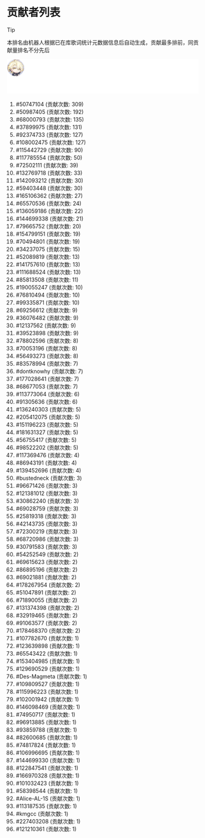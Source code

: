 # 贡献者列表

> [!TIP]
> 本排名由机器人根据已在库歌词统计元数据信息后自动生成，贡献最多排前，同贡献量排名不分先后

![贡献者头像画廊](./CONTRIBUTORS.svg)

1. #50747104 (贡献次数: 309)
2. #50987405 (贡献次数: 192)
3. #68000793 (贡献次数: 135)
4. #37899975 (贡献次数: 131)
5. #92374733 (贡献次数: 127)
6. #108002475 (贡献次数: 127)
7. #115442729 (贡献次数: 90)
8. #117785554 (贡献次数: 50)
9. #72502111 (贡献次数: 39)
10. #132769718 (贡献次数: 33)
11. #142093212 (贡献次数: 30)
12. #59403448 (贡献次数: 30)
13. #165106362 (贡献次数: 27)
14. #65570536 (贡献次数: 24)
15. #136059186 (贡献次数: 22)
16. #144699338 (贡献次数: 21)
17. #79665752 (贡献次数: 20)
18. #154799151 (贡献次数: 19)
19. #70494801 (贡献次数: 19)
20. #34237075 (贡献次数: 15)
21. #52089819 (贡献次数: 13)
22. #141757610 (贡献次数: 13)
23. #111688524 (贡献次数: 13)
24. #85813508 (贡献次数: 11)
25. #190055247 (贡献次数: 10)
26. #76810494 (贡献次数: 10)
27. #99335871 (贡献次数: 10)
28. #69256612 (贡献次数: 9)
29. #36076482 (贡献次数: 9)
30. #12137562 (贡献次数: 9)
31. #39523898 (贡献次数: 9)
32. #78802596 (贡献次数: 8)
33. #70053196 (贡献次数: 8)
34. #56493273 (贡献次数: 8)
35. #83578994 (贡献次数: 7)
36. #dontknowhy (贡献次数: 7)
37. #177028641 (贡献次数: 7)
38. #68677053 (贡献次数: 7)
39. #113773064 (贡献次数: 6)
40. #91305636 (贡献次数: 6)
41. #136240303 (贡献次数: 5)
42. #205412075 (贡献次数: 5)
43. #151196223 (贡献次数: 5)
44. #181631327 (贡献次数: 5)
45. #56755417 (贡献次数: 5)
46. #98522202 (贡献次数: 5)
47. #117369476 (贡献次数: 4)
48. #86943191 (贡献次数: 4)
49. #139452696 (贡献次数: 4)
50. #bustedneck (贡献次数: 3)
51. #96671426 (贡献次数: 3)
52. #121381012 (贡献次数: 3)
53. #30862240 (贡献次数: 3)
54. #69028759 (贡献次数: 3)
55. #25819318 (贡献次数: 3)
56. #42143735 (贡献次数: 3)
57. #72300219 (贡献次数: 3)
58. #68720986 (贡献次数: 3)
59. #30791583 (贡献次数: 3)
60. #54252549 (贡献次数: 2)
61. #69615623 (贡献次数: 2)
62. #86895196 (贡献次数: 2)
63. #69021881 (贡献次数: 2)
64. #178267954 (贡献次数: 2)
65. #51047891 (贡献次数: 2)
66. #71890055 (贡献次数: 2)
67. #131374398 (贡献次数: 2)
68. #32919465 (贡献次数: 2)
69. #91063577 (贡献次数: 2)
70. #178468370 (贡献次数: 2)
71. #107782670 (贡献次数: 1)
72. #123639898 (贡献次数: 1)
73. #65543422 (贡献次数: 1)
74. #153404985 (贡献次数: 1)
75. #129690529 (贡献次数: 1)
76. #Des-Magmeta (贡献次数: 1)
77. #109809527 (贡献次数: 1)
78. #115996223 (贡献次数: 1)
79. #102001942 (贡献次数: 1)
80. #146098469 (贡献次数: 1)
81. #74950717 (贡献次数: 1)
82. #96913885 (贡献次数: 1)
83. #93859788 (贡献次数: 1)
84. #82600685 (贡献次数: 1)
85. #74817824 (贡献次数: 1)
86. #106996695 (贡献次数: 1)
87. #144699330 (贡献次数: 1)
88. #122847541 (贡献次数: 1)
89. #166970328 (贡献次数: 1)
90. #101032423 (贡献次数: 1)
91. #58398544 (贡献次数: 1)
92. #Alice-AL-1S (贡献次数: 1)
93. #113187535 (贡献次数: 1)
94. #kmgcc (贡献次数: 1)
95. #227403208 (贡献次数: 1)
96. #121210361 (贡献次数: 1)
